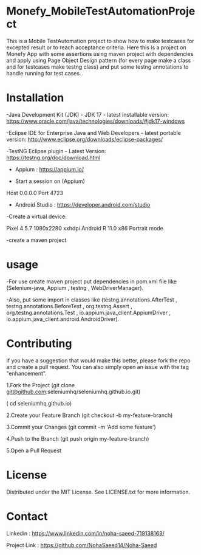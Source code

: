 # Monefy_MobileTestAutomationProject
This is a Mobile TestAutomation project to show how to make testcases for excepted result or to reach acceptance criteria. Here this is a project on Monefy App with some assertions using maven project with dependencies and apply using Page Object Design pattern (for every page make a class and for testcases make testng class) and put some testng annotations to handle running for test cases.

# Installation
-Java Development Kit (JDK) - JDK 17 - latest installable version: https://www.oracle.com/java/technologies/downloads/#jdk17-windows

-Eclipse IDE for Enterprise Java and Web Developers - latest portable version: http://www.eclipse.org/downloads/eclipse-packages/

-TestNG Eclipse plugin - Latest Version: https://testng.org/doc/download.html

- Appium : https://appium.io/ 

- Start a session on (Appium)

Host 0.0.0.0
Port 4723

- Android Studio :  https://developer.android.com/studio

-Create a virtual device:

Pixel 4 5.7 1080x2280 xxhdpi
Android R 11.0 x86
Portrait mode

-create a maven project

# usage
-For use create maven project put dependencies in pom.xml file like (Selenium-java, Appium , testng , WebDriverManager).

-Also, put some import in classes like (testng.annotations.AfterTest , testng.annotations.BeforeTest , org.testng.Assert , org.testng.annotations.Test , io.appium.java_client.AppiumDriver , io.appium.java_client.android.AndroidDriver).

# Contributing
If you have a suggestion that would make this better, please fork the repo and create a pull request. You can also simply open an issue with the tag "enhancement".

1.Fork the Project (git clone git@github.com:seleniumhq/seleniumhq.github.io.git)

( cd seleniumhq.github.io)

2.Create your Feature Branch (git checkout -b my-feature-branch)

3.Commit your Changes (git commit -m 'Add some feature')

4.Push to the Branch (git push origin my-feature-branch)

5.Open a Pull Request

# License
Distributed under the MIT License. See LICENSE.txt for more information.

# Contact
Linkedin : https://www.linkedin.com/in/noha-saeed-719138163/

Project Link : https://github.com/NohaSaeed14/Noha-Saeed
